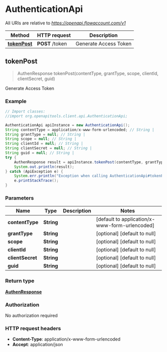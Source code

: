 # AuthenticationApi

All URIs are relative to *https://openapi.flowaccount.com/v1*

Method | HTTP request | Description
------------- | ------------- | -------------
[**tokenPost**](AuthenticationApi.md#tokenPost) | **POST** /token | Generate Access Token



## tokenPost

> AuthenResponse tokenPost(contentType, grantType, scope, clientId, clientSecret, guid)

Generate Access Token

### Example

```java
// Import classes:
//import org.openapitools.client.api.AuthenticationApi;

AuthenticationApi apiInstance = new AuthenticationApi();
String contentType = application/x-www-form-urlencoded; // String | 
String grantType = null; // String | 
String scope = null; // String | 
String clientId = null; // String | 
String clientSecret = null; // String | 
String guid = null; // String | 
try {
    AuthenResponse result = apiInstance.tokenPost(contentType, grantType, scope, clientId, clientSecret, guid);
    System.out.println(result);
} catch (ApiException e) {
    System.err.println("Exception when calling AuthenticationApi#tokenPost");
    e.printStackTrace();
}
```

### Parameters


Name | Type | Description  | Notes
------------- | ------------- | ------------- | -------------
 **contentType** | **String**|  | [default to application/x-www-form-urlencoded]
 **grantType** | **String**|  | [optional] [default to null]
 **scope** | **String**|  | [optional] [default to null]
 **clientId** | **String**|  | [optional] [default to null]
 **clientSecret** | **String**|  | [optional] [default to null]
 **guid** | **String**|  | [optional] [default to null]

### Return type

[**AuthenResponse**](AuthenResponse.md)

### Authorization

No authorization required

### HTTP request headers

- **Content-Type**: application/x-www-form-urlencoded
- **Accept**: application/json

